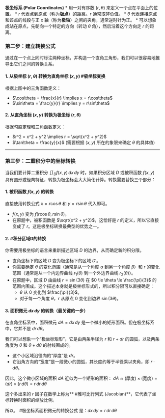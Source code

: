 **极坐标系 (Polar Coordinates)**
    *   用一对有序数 $(r, \theta)$ 来定义一个点在平面上的位置。
    *   $r$ 代表点到原点（称为**极点**）的距离。$r$ 通常取非负值。
    *   $\theta$ 代表连接原点和该点的线段与正 x 轴（称为**极轴**）之间的夹角，通常逆时针为正。
    *   可以想象成站在原点，先朝向一个特定的方向（转动 $\theta$ 角），然后沿着这个方向走 $r$ 的距离。

### 第二步：建立转换公式

通过在一个点上同时标注两种坐标，并构造一个直角三角形，我们可以很容易地推导出它们之间的转换关系。



#### 1. 从极坐标 $(r, \theta)$ 转换为直角坐标 $(x, y)$  #极坐标变换 

根据上图中的三角函数定义：
*   $\cos\theta = \frac{x}{r} \implies x = r\cos\theta$
*   $\sin\theta = \frac{y}{r} \implies y = r\sin\theta$

#### 2. 从直角坐标 $(x, y)$ 转换为极坐标 $(r, \theta)$ 

根据勾股定理和三角函数定义：
*   $r^2 = x^2 + y^2 \implies r = \sqrt{x^2 + y^2}$
*   $\tan\theta = \frac{y}{x}$ (需要根据 $(x, y)$ 所在的象限来确定 $\theta$ 的具体值)

---

### 第三步：二重积分中的坐标转换

当我们要计算二重积分 $\iint_D f(x, y) \,dx\,dy$ 时，如果积分区域 $D$ 或被积函数 $f(x, y)$ 具有圆形或径向特征，转换为极坐标会大大简化计算。转换需要替换三个部分：

#### 1. 被积函数 $f(x, y)$ 的转换

直接使用转换公式 $x = r\cos\theta$ 和 $y = r\sin\theta$ 代入即可。
*   $f(x, y)$ 变为 $f(r\cos\theta, r\sin\theta)$。
*   在原题中，被积函数是 $\sqrt{x^2 + y^2}$，这恰好是 $r$ 的定义，所以它直接变成了 $r$。这是极坐标转换最典型的优势之一。

#### 2. #积分区域D的转换

你需要用极坐标的语言来重新描述区域 $D$ 的边界，从而确定新的积分限。
*   直角坐标下的区域 $D$ 变为极坐标下的区域 $D'$。
*   你需要确定 $\theta$ 的变化范围（通常是从一个角度 $\alpha$ 到另一个角度 $\beta$）和 $r$ 的变化范围（通常是从一个内边界曲线 $r_1(\theta)$ 到一个外边界曲线 $r_2(\theta)$）。
*   在原题中，区域 $D$ 由曲线 $r = \sin(3\theta)$ 在 $0 \le \theta \le \frac{\pi}{3}$ 的范围内围成。这个描述本身就是极坐标形式的，所以积分限可以直接确定：
    *   $\theta$ 从 $0$ 变化到 $\frac{\pi}{3}$。
    *   对于每一个角度 $\theta$，$r$ 从原点 $0$ 变化到边界 $\sin(3\theta)$。

#### 3. 面积微元 $dx\,dy$ 的转换（最关键的一步）

在直角坐标系中，面积微元 $dA = dx\,dy$ 是一个微小的矩形面积。但在极坐标系中，它并不是 $dr\,d\theta$。

我们可以想象一个“极坐标矩形”，它是由两条半径为 $r$ 和 $r+dr$ 的圆弧，以及两条角度为 $\theta$ 和 $\theta+d\theta$ 的射线围成的。



*   这个小区域沿径向的“厚度”是 $dr$。
*   它沿角方向的“宽度”是一段微小的圆弧，其长度约等于半径乘以夹角，即 $r \cdot d\theta$。

因此，这个微小区域的面积 $dA$ 近似为一个矩形的面积：
$dA \approx (\text{厚度}) \times (\text{宽度}) = (dr) \times (r\,d\theta) = r\,dr\,d\theta$

这个多出来的 $r$ 因子在数学上称为** #雅可比行列式 (Jacobian)**，它代表了坐标转换时面积的缩放比例。

所以， #极坐标系面积微元的转换公式 是：$dx\,dy = r\,dr\,d\theta$
